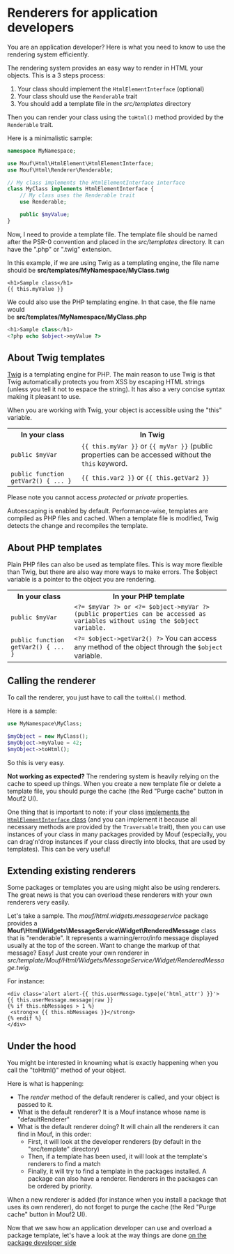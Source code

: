 Renderers for application developers
====================================

You are an application developer? Here is what you need to know to use the rendering system efficiently.

The rendering system provides an easy way to render in HTML your objects. This is a 3 steps process:

1. Your class should implement the <code>HtmlElementInterface</code> (optional)
2. Your class should use the <code>Renderable</code> trait
3. You should add a template file in the *src/templates* directory

Then you can render your class using the <code>toHtml()</code> method provided by the <code>Renderable</code> trait.

Here is a minimalistic sample:

```php
namespace MyNamespace;

use Mouf\Html\HtmlElement\HtmlElementInterface;
use Mouf\Html\Renderer\Renderable;

// My class implements the HtmlElementInterface interface
class MyClass implements HtmlElementInterface {
	// My class uses the Renderable trait
	use Renderable;

	public $myValue;
}
```

Now, I need to provide a template file. The template file should be named after the PSR-0 convention and 
placed in the *src/templates* directory. It can have the ".php" or ".twig" extension.

In this example, if we are using Twig as a templating engine, the file name should 
be **src/templates/MyNamespace/MyClass.twig**

```twig
<h1>Sample class</h1>
{{ this.myValue }}
```

We could also use the PHP templating engine. In that case, the file name would  
be **src/templates/MyNamespace/MyClass.php**

```php
<h1>Sample class</h1>
<?php echo $object->myValue ?>
```

About Twig templates
--------------------

[Twig](http://twig.sensiolabs.org/) is a templating engine for PHP. The main reason to use Twig is that Twig
automatically protects you from XSS by escaping HTML strings (unless you tell it not to espace the string). It has 
also a very concise syntax making it pleasant to use.

When you are working with Twig, your object is accessible using the "this" variable.

<table class="table table-bordered">
	<tr>
		<th>In your class</th>
		<th>In Twig</th>
	</tr>
	<tr>
		<td><code>public $myVar</code></td>
		<td><code>{{ this.myVar }}</code> or <code>{{ myVar }}</code> (public properties can be accessed without the <code>this</code> keyword.</td>
	</tr>
	<tr>
		<td><code>public function getVar2() { ... }</code></td>
		<td><code>{{ this.var2 }}</code> or <code>{{ this.getVar2 }}</code></td>
	</tr>
</table>

Please note you cannot access *protected* or *private* properties.

Autoescaping is enabled by default.
Performance-wise, templates are compiled as PHP files and cached. When a template file is modified, Twig detects the
change and recompiles the template.

About PHP templates
-------------------

Plain PHP files can also be used as template files.
This is way more flexible than Twig, but there are also way more ways to make errors.
The $object variable is a pointer to the object you are rendering.

<table class="table table-bordered">
	<tr>
		<th>In your class</th>
		<th>In your PHP template</th>
	</tr>
	<tr>
		<td><code>public $myVar</code></td>
		<td><code>&lt;?= $myVar ?&gt; or &lt;?= $object->myVar ?&gt; (public properties can be accessed as variables without using the $object variable.</code></td>
	</tr>
	<tr>
		<td><code>public function getVar2() { ... }</code></td>
		<td><code>&lt;?= $object->getVar2() ?&gt;</code> You can access any method of the object through the <code>$object</code> variable.</td>
	</tr>
</table>

Calling the renderer
--------------------

To call the renderer, you just have to call the <code>toHtml()</code> method.

Here is a sample:

```php
use MyNamespace\MyClass;

$myObject = new MyClass();
$myObject->myValue = 42;
$myObject->toHtml();
```

So this is very easy.

<div class="alert alert-info"><strong>Not working as expected?</strong> The rendering system is heavily relying
on the cache to speed up things. When you create a new template file or delete a template file, you should
purge the cache (the Red "Purge cache" button in Mouf2 UI).</div>

One thing that is important to note: if your class
[implements the <code>HtmlElementInterface</code> class](http://mouf-php.com/packages/mouf/html.htmlelement/README.md)
(and you can implement it because all necessary methods are provided by the <code>Traversable</code> trait),
then you can use instances of your class in many packages provided by Mouf (especially, you can drag'n'drop
instances if your class directly into blocks, that are used by templates). This can be very useful!

Extending existing renderers
----------------------------

Some packages or templates you are using might also be using renderers. The great news is that you can overload
these renderers with your own renderers very easily.

Let's take a sample. The *mouf/html.widgets.messageservice* package provides a **Mouf\Html\Widgets\MessageService\Widget\RenderedMessage** class that is "renderable".
It represents a warning/error/info message displayed usually at the top of the screen.
Want to change the markup of that message? Easy! Just create your own renderer in *src/template/Mouf/Html/Widgets/MessageService/Widget/RenderedMessage.twig*.

For instance:

```twig
<div class='alert alert-{{ this.userMessage.type|e('html_attr') }}'>
{{ this.userMessage.message|raw }}
{% if this.nbMessages > 1 %}
 <strong>x {{ this.nbMessages }}</strong>
{% endif %}
</div>
```

Under the hood
--------------

You might be interested in knowning what is exactly happening when you call the "toHtml()" method of your object.

Here is what is happening:

- The *render* method of the default renderer is called, and your object is passed to it.
- What is the default renderer? It is a Mouf instance whose name is "defaultRenderer"
- What is the default renderer doing? It will chain all the renderers it can find in Mouf, in this order:
	- First, it will look at the developer renderers (by default in the "src/template" directory)
	- Then, if a template has been used, it will look at the template's renderers to find a match
	- Finally, it will try to find a template in the packages installed. A package can also have a renderer.
	  Renderers in the packages can be ordered by priority.
	  
<div class="alert alert-info">When a new renderer is added (for instance when you install a package
that uses its own renderer), do not forget to purge the cache (the Red "Purge cache" button in Mouf2 UI).</div>

Now that we saw how an application developer can use and overload a package template, let's have a look at the 
way things are done [on the package developer side](for_package_developers.md)